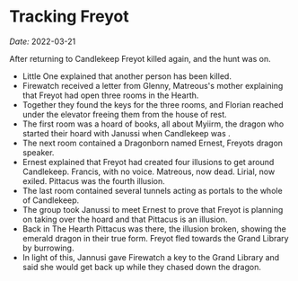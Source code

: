 # Tracking Freyot

*Date:* 2022-03-21

After returning to Candlekeep Freyot killed again, and the hunt was on.

* Little One explained that another person has been killed.
* Firewatch received a letter from Glenny, Matreous's mother explaining that Freyot had open three rooms in the Hearth.
* Together they found the keys for the three rooms, and Florian reached under the elevator freeing them from the house of rest.
* The first room was a hoard of books, all about Myiirm, the dragon who started their hoard with Janussi when Candlekeep was    .
* The next room contained a Dragonborn named Ernest, Freyots dragon speaker.
* Ernest explained that Freyot had created four illusions to get around Candlekeep. Francis, with no voice. Matreous, now dead. Lirial, now exiled. Pittacus was the fourth illusion.
* The last room contained several tunnels acting as portals to the whole of Candlekeep.
* The group took Janussi to meet Ernest to prove that Freyot is planning on taking over the hoard and that Pittacus is an illusion.
* Back in The Hearth Pittacus was there, the illusion broken, showing the emerald dragon in their true form. Freyot fled towards the Grand Library by burrowing.
* In light of this, Jannusi gave Firewatch a key to the Grand Library and said she would get back up while they chased down the dragon.